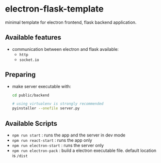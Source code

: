 # electron-flask-template

minimal template for electron frontend, flask backend application.



## Available features

- communication between electron and flask available:
  - `http`
  - `socket.io`





## Preparing

- make server executable with:

  ```bash
  cd public/backend
  
  # using virtualenv is strongly recommended
  pyinstaller --onefile server.py
  ```





## Available Scripts

- `npm run start` : runs the app and the server in dev mode
- `npm run react-start` : runs the app only
- `npm run electron-start` : runs the server only
- `npm run electron-pack` : build a electron executable file. default location is `/dist`

